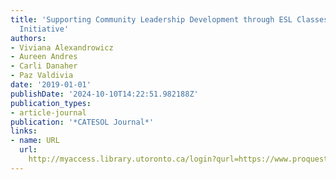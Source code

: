 ```yaml
---
title: 'Supporting Community Leadership Development through ESL Classes: A Changemaking
  Initiative'
authors:
- Viviana Alexandrowicz
- Aureen Andres
- Carli Danaher
- Paz Valdivia
date: '2019-01-01'
publishDate: '2024-10-10T14:22:51.982188Z'
publication_types:
- article-journal
publication: '*CATESOL Journal*'
links:
- name: URL
  url: 
    http://myaccess.library.utoronto.ca/login?qurl=https://www.proquest.com/docview/2396849020?accountid=14771&bdid=38382&_bd=xEt9Lu3awqWIGvuY4xzEAf22wUg%3D
---
```

